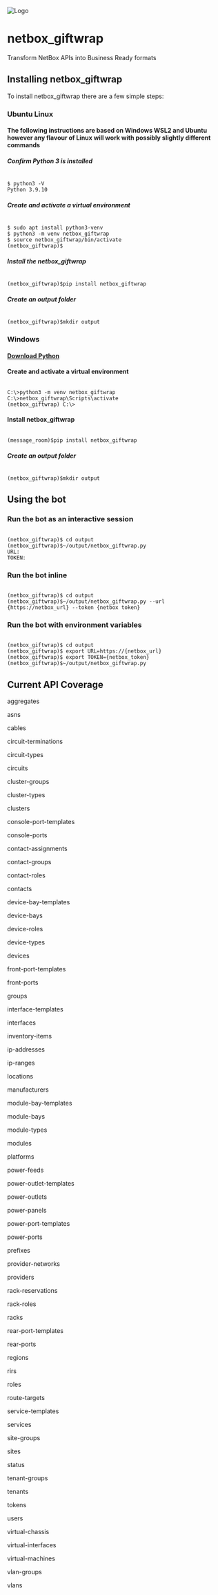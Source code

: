 ![Logo](/images/netbox_giftwrap.png)

# netbox_giftwrap

Transform NetBox APIs into Business Ready formats

## Installing netbox_giftwrap

To install netbox_giftwrap there are a few simple steps:

### Ubuntu Linux

#### The following instructions are based on Windows WSL2 and Ubuntu however any flavour of Linux will work with possibly slightly different commands

##### Confirm Python 3 is installed

```console

$ python3 -V
Python 3.9.10

```

##### Create and activate a virtual environment

```console

$ sudo apt install python3-venv
$ python3 -m venv netbox_giftwrap
$ source netbox_giftwrap/bin/activate
(netbox_giftwrap)$

```

##### Install the netbox_giftwrap

```console

(netbox_giftwrap)$pip install netbox_giftwrap

```

##### Create an output folder

```console

(netbox_giftwrap)$mkdir output

```

### Windows

#### [Download Python](https://python.org)

#### Create and activate a virtual environment

```console

C:\>python3 -m venv netbox_giftwrap
C:\>netbox_giftwrap\Scripts\activate
(netbox_giftwrap) C:\>

```

#### Install netbox_giftwrap

```console

(message_room)$pip install netbox_giftwrap

```

##### Create an output folder

```console

(netbox_giftwrap)$mkdir output

```

## Using the bot

### Run the bot as an interactive session

```console

(netbox_giftwrap)$ cd output
(netbox_giftwrap)$~/output/netbox_giftwrap.py
URL:
TOKEN:

```

### Run the bot inline

```console

(netbox_giftwrap)$ cd output
(netbox_giftwrap)$~/output/netbox_giftwrap.py --url {https://netbox_url} --token {netbox token}

```

### Run the bot with environment variables

```console

(netbox_giftwrap)$ cd output
(netbox_giftwrap)$ export URL=https://{netbox_url}
(netbox_giftwrap)$ export TOKEN={netbox_token}
(netbox_giftwrap)$~/output/netbox_giftwrap.py

```

## Current API Coverage

aggregates

asns

cables

circuit-terminations

circuit-types

circuits

cluster-groups

cluster-types

clusters

console-port-templates

console-ports

contact-assignments

contact-groups

contact-roles

contacts

device-bay-templates

device-bays

device-roles

device-types

devices

front-port-templates

front-ports

groups

interface-templates

interfaces

inventory-items

ip-addresses

ip-ranges

locations

manufacturers

module-bay-templates

module-bays

module-types

modules

platforms

power-feeds

power-outlet-templates

power-outlets

power-panels

power-port-templates

power-ports

prefixes

provider-networks

providers

rack-reservations

rack-roles

racks

rear-port-templates

rear-ports

regions

rirs

roles

route-targets

service-templates

services

site-groups

sites

status

tenant-groups

tenants

tokens

users

virtual-chassis

virtual-interfaces

virtual-machines

vlan-groups

vlans

